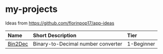 # my-projects

Ideas from https://github.com/florinpop17/app-ideas

| Name                                                                                               | Short Description                  | Tier       |
| :------------------------------------------------------------------------------------------------- | :--------------------------------- | :--------- |
| [Bin2Dec](https://github.com/florinpop17/app-ideas/blob/master/Projects/1-Beginner/Bin2Dec-App.md) | Binary-to-Decimal number converter | 1-Beginner |
